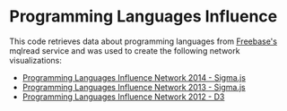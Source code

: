 # Programming Languages Influence

This code retrieves data about programming languages from [Freebase's](http://www.freebase.com/) mqlread service and was used to create the following network visualizations:

* [Programming Languages Influence Network 2014 - Sigma.js](http://exploringdata.github.com/vis/programming-languages-influence-network-2014/)
* [Programming Languages Influence Network 2013 - Sigma.js](http://exploringdata.github.com/vis/programming-languages-influence-network/)
* [Programming Languages Influence Network 2012 - D3](http://exploringdata.github.com/vis/programming-languages-influence-network-d3/)